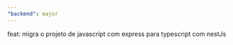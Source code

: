```yaml
---
"backend": major
---
```


feat: migra o projeto de javascript com express para typescript com nestJs
